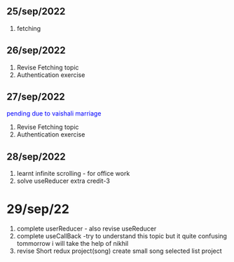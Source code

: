 ## 25/sep/2022
1. fetching

## 26/sep/2022
1. Revise Fetching topic
2. Authentication exercise

## 27/sep/2022
 <span style="color:blue">pending due to vaishali marriage </span>
1. Revise Fetching topic
2. Authentication exercise

## 28/sep/2022
1. learnt infinite scrolling - for office work
2. solve useReducer extra credit-3

# 29/sep/22

1. complete userReducer - also revise useReducer
2. complete useCallBack -try to understand this topic but it quite confusing tommorrow i will take the help of nikhil
3. revise Short redux project(song)
   create small song selected list project

